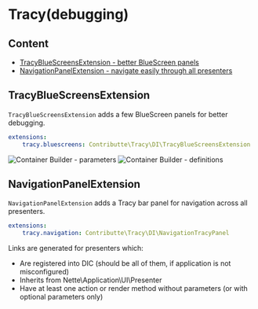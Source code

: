 # Tracy(debugging)

## Content

- [TracyBlueScreensExtension - better BlueScreen panels](#tracybluescreensextension)
- [NavigationPanelExtension - navigate easily through all presenters](#navigationpanelextension)

## TracyBlueScreensExtension

`TracyBlueScreensExtension` adds a few BlueScreen panels for better debugging.

```yaml
extensions:
    tracy.bluescreens: Contributte\Tracy\DI\TracyBlueScreensExtension
```

![Container Builder - parameters][container-builder-parameters]
![Container Builder - definitions][container-builder-definitions]

[container-builder-parameters]: https://raw.githubusercontent.com/contributte/tracy/master/.docs/assets/container-builder-parameters.png "Container Builder - parameters"
[container-builder-definitions]: https://raw.githubusercontent.com/contributte/tracy/master/.docs/assets/container-builder-definitions.png "Container Builder - definitions"

## NavigationPanelExtension

`NavigationPanelExtension` adds a Tracy bar panel for navigation across all presenters.

```yaml
extensions:
    tracy.navigation: Contributte\Tracy\DI\NavigationTracyPanel
```

Links are generated for presenters which:

- Are registered into DIC (should be all of them, if application is not misconfigured)
- Inherits from Nette\Application\UI\Presenter
- Have at least one action or render method without parameters (or with optional parameters only)
